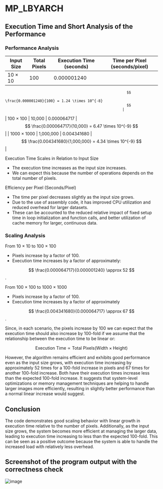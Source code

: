 # MP_LBYARCH

## Execution Time and Short Analysis of the Performance

### Performance Analysis


| Input Size    | Total Pixels | Execution Time (seconds) | Time per Pixel (seconds/pixel) |
|---------------|--------------|--------------------------|---------------------------------|
| 10 × 10       | 100          | 0.000001240              | 
                                                            $$ 
                                                            \frac{0.000001240}{100} = 1.24 \times 10^{-8} 
                                                            $$ 
                                                          |
| 100 × 100     | 10,000       | 0.000064717              |  
                                                            $$ 
                                                            \frac{0.000064717}{10,000} = 6.47 \times 10^{-9} 
                                                            $$ 
                                                          |
| 1000 × 1000   | 1,000,000    | 0.004341680              | $$
                                                            \frac{0.004341680}{1,000,000} = 4.34 \times 10^{-9} 
                                                            $$ 
                                                          |

Execution Time Scales in Relation to Input Size
* The execution time increases as the input size increases.
* We can expect this because the number of operations depends on the total number of pixels.
  
Efficiency per Pixel (Seconds/Pixel)
* The time per pixel decreases slightly as the input size grows.
* Due to the use of assembly code, it has improved CPU utilization and reduced overhead for larger datasets.
* These can be accounted to the reduced relative impact of fixed setup time in loop initialization and function calls, and better utilization of cache memory for larger, continuous data.

### Scaling Analysis

From 10 × 10 to 100 × 100
* Pixels increase by a factor of 100.
* Execution time increases by a factor of approximately:

$$
\frac{0.000064717}{0.000001240} \approx 52
$$.

From 100 × 100 to 1000 × 1000
* Pixels increase by a factor of 100.
* Execution time increases by a factor of approximately

$$
\frac{0.004341680}{0.000064717} \approx 67
$$.

Since, in each scenario, the pixels increase by 100 we can expect that the execution time should also increase by 100-fold if we assume that the relationship between the execution time to be linear or: 

$$
\text{Execution Time} \propto \text{Total Pixels} (\text{Width} \times \text{Height})
$$

However, the algorithm remains efficient and exhibits good performance even as the input size grows, with execution time increasing by approximately 52 times for a 100-fold increase in pixels and 67 times for another 100-fold increase. Both have their execution times increase less than the expected 100-fold increase. It suggests that system-level optimizations or memory management techniques are helping to handle larger images more efficiently, resulting in slightly better performance than a normal linear increase would suggest.

## Conclusion
The code demonstrates good scaling behavior with linear growth in execution time relative to the number of pixels. Additionally, as the input size grows, the system becomes more efficient at managing the larger data, leading to execution time increasing to less than the expected 100-fold. This can be seen as a positive outcome because the system is able to handle the increased load with relatively less overhead.


## Screenshot of the program output with the correctness check

![image](https://github.com/user-attachments/assets/9918d413-0f22-4603-aa9e-790be050d933)


